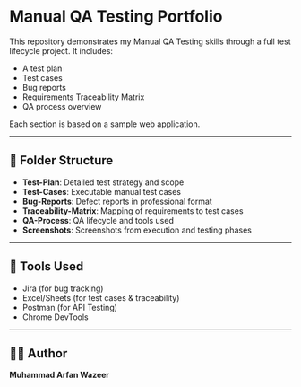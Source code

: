# Manual QA Testing Portfolio

This repository demonstrates my Manual QA Testing skills through a full test lifecycle project. It includes:
- A test plan
- Test cases
- Bug reports
- Requirements Traceability Matrix
- QA process overview

Each section is based on a sample web application.

---

## 📂 Folder Structure
- **Test-Plan**: Detailed test strategy and scope
- **Test-Cases**: Executable manual test cases
- **Bug-Reports**: Defect reports in professional format
- **Traceability-Matrix**: Mapping of requirements to test cases
- **QA-Process**: QA lifecycle and tools used
- **Screenshots**: Screenshots from execution and testing phases

---

## 📌 Tools Used
- Jira (for bug tracking)
- Excel/Sheets (for test cases & traceability)
- Postman (for API Testing)
- Chrome DevTools

---

## 👨‍💻 Author
**Muhammad Arfan Wazeer**
